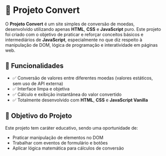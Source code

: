 # 💱 Projeto Convert

O **Projeto Convert** é um site simples de conversão de moedas, desenvolvido utilizando apenas **HTML**, **CSS** e **JavaScript** puro. Este projeto foi criado com o objetivo de praticar e reforçar conceitos básicos e intermediários de **JavaScript**, especialmente no que diz respeito à manipulação de DOM, lógica de programação e interatividade em páginas web.

## 🚀 Funcionalidades

- ✅ Conversão de valores entre diferentes moedas (valores estáticos, sem uso de API externa)
- ✅ Interface limpa e objetiva
- ✅ Cálculo e exibição instantânea do valor convertido
- ✅ Totalmente desenvolvido com **HTML**, **CSS** e **JavaScript Vanilla**

## 🎯 Objetivo do Projeto

Este projeto tem caráter educativo, sendo uma oportunidade de:

- Praticar manipulação de elementos no DOM
- Trabalhar com eventos de formulário e botões
- Aplicar lógica matemática para cálculos de conversão
